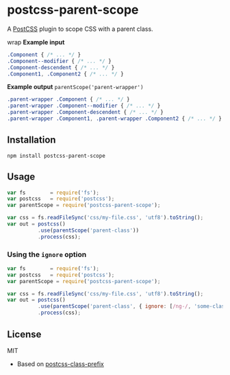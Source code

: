 # postcss-parent-scope

A [PostCSS](https://github.com/postcss/postcss) plugin to scope CSS with a parent class.

wrap
__Example input__

```css
.Component { /* ... */ }
.Component--modifier { /* ... */ }
.Component-descendent { /* ... */ }
.Component1, .Component2 { /* ... */ }
```

__Example output__
`parentScope('parent-wrapper')`
```css
.parent-wrapper .Component { /* ... */ }
.parent-wrapper .Component--modifier { /* ... */ }
.parent-wrapper .Component-descendent { /* ... */ }
.parent-wrapper .Component1, .parent-wrapper .Component2 { /* ... */ }

```


## Installation

```
npm install postcss-parent-scope
```

## Usage

```javascript
var fs        = require('fs');
var postcss   = require('postcss');
var parentScope = require('postcss-parent-scope');

var css = fs.readFileSync('css/my-file.css', 'utf8').toString();
var out = postcss()
          .use(parentScope('parent-class'))
          .process(css);
```

### Using the `ignore` option

```javascript
var fs        = require('fs');
var postcss   = require('postcss');
var parentScope = require('postcss-parent-scope');

var css = fs.readFileSync('css/my-file.css', 'utf8').toString();
var out = postcss()
          .use(parentScope('parent-class', { ignore: [/ng-/, 'some-class-to-ignore']}))
          .process(css);
```

## License

MIT

* Based on [postcss-class-prefix](https://github.com/thompsongl/postcss-class-prefix)
